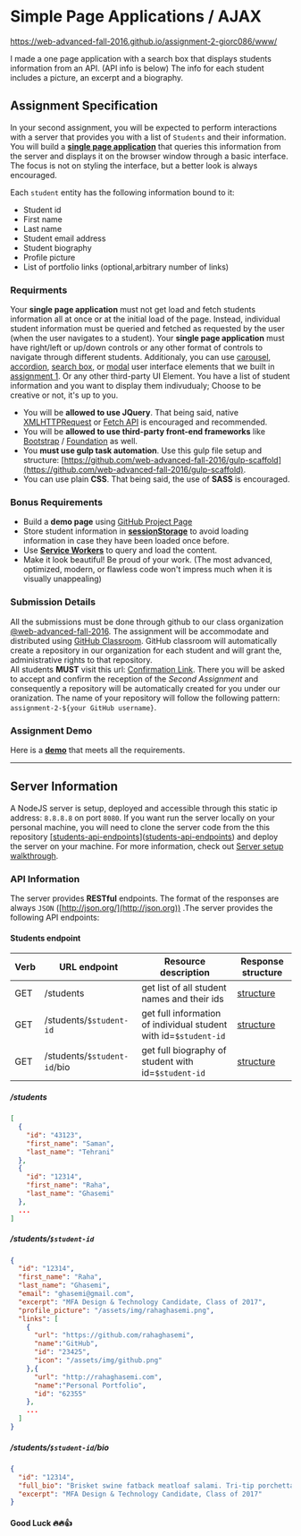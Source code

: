 # Simple Page Applications / AJAX
https://web-advanced-fall-2016.github.io/assignment-2-giorc086/www/

I made a one page application with a search box that displays students information from an API. (API info is below) The info for each student includes a picture, an excerpt and a biography. 

## Assignment Specification

In your second assignment, you will be expected to perform interactions with a server that provides you with a list of `Students` and their information. You will build a [**single page application**](https://en.wikipedia.org/wiki/Single-page_application) that queries this information from the server and displays it on the browser window through a basic interface. The focus is not on styling the interface, but a better look is always encouraged.

Each `student` entity has the following information bound to it:

- Student id
- First name
- Last name
- Student email address
- Student biography
- Profile picture
- List of portfolio links (optional,arbitrary number of links)

### Requirments

Your **single page application** must not get load and fetch students information all at once or at the initial load of the page. Instead, individual student information must be queried and fetched as requested by the user (when the user navigates to a student). Your **single page application** must have right/left or up/down controls or any other format of controls to navigate through different students. Additionaly, you can use [carousel](https://github.com/samantehrani/simple-carousel), [accordion](https://github.com/samantehrani/simple-accordion), [search box](), or [modal](https://github.com/samantehrani/simple-modal) user interface elements that we built in [assignment 1](https://github.com/web-advanced-fall-2016/assignment-1-spec). Or any other third-party UI Element. You have a list of student information and you want to display them indivudualy; Choose to be creative or not, it's up to you.

- You will be **allowed to use JQuery**. That being said, native [XMLHTTPRequest](https://developer.mozilla.org/en-US/docs/Web/API/XMLHttpRequest) or [Fetch API](https://developer.mozilla.org/en-US/docs/Web/API/Fetch_API) is encouraged and recommended. 
- You will be **allowed to use third-party front-end frameworks** like [Bootstrap](http://getbootstrap.com/) / [Foundation](http://foundation.zurb.com/) as well.
- You **must use gulp task automation**. Use this gulp file setup and structure: [https://github.com/web-advanced-fall-2016/gulp-scaffold](https://github.com/web-advanced-fall-2016/gulp-scaffold).
- You can use plain **CSS**. That being said, the use of **SASS** is encouraged. 

### Bonus Requirements

- Build a **demo page** using [GitHub Project Page](https://help.github.com/articles/configuring-a-publishing-source-for-github-pages/)
- Store student information in **[sessionStorage](https://developer.mozilla.org/en-US/docs/Web/API/Window/sessionStorage)** to avoid loading information in case they have been loaded once before.
- Use **[Service Workers](https://developer.mozilla.org/en-US/docs/Web/API/Service_Worker_API)** to query and load the content.
- Make it look beautiful! Be proud of your work. (The most advanced, optimized, modern, or flawless code won't impress much when it is visually unappealing)  

### Submission Details

All the submissions must be done through github to our class organization [@web-advanced-fall-2016](https://github.com/web-advanced-fall-2016). The assignment will be accommodate and distributed using [GitHub Classroom](https://classroom.github.com/). GitHub classroom will automatically create a repository in our organization for each student and will grant the, administrative rights to that repository.    
All students **MUST** visit this url: [Confirmation Link](https://classroom.github.com/assignment-invitations/b8a28fbffea8c86e797dee1654fd8234). There you will be asked to accept and confirm the reception of the *Second Assignment* and consequently a repository will be automatically created for you under our oranization. The name of your repository will follow the following pattern: `assignment-2-${your GitHub username}`.

### Assignment Demo 

Here is a **[demo](https://github.com/samantehrani/nerdishly-stunning-class)** that meets all the requirements. 

------

## Server Information

A NodeJS server is setup, deployed and accessible through this static ip address: `8.8.8.8` on port `8080`. If you want run the server locally on your personal machine, you will need to clone the server code from the this repository [[students-api-endpoints](https://github.com/samantehrani/students-api-endpoints)]([students-api-endpoints](https://github.com/samantehrani/students-api-endpoints)) and deploy the server on your machine. For more information, check out [Server setup walkthrough]([students-api-endpoints](https://github.com/samantehrani/students-api-endpoints)).

### API Information

The server provides **RESTful** endpoints. The format of the responses are always `JSON` ([http://json.org/](http://json.org)) .The server provides the following API endpoints:

#### Students endpoint

| Verb | URL endpoint                | Resource description                     | Response structure                       |
| :--- | --------------------------- | ---------------------------------------- | ---------------------------------------- |
| GET  | /students                   | get list of all student names and their ids | [structure](https://github.com/web-advanced-fall-2016/assignment-2-spec/blob/master/README.md#students) |
| GET  | /students/`$student-id`     | get full information of individual student with id=`$student-id` | [structure](https://github.com/web-advanced-fall-2016/assignment-2-spec/blob/master/README.md#studentsstudent-id) |
| GET  | /students/`$student-id`/bio | get full biography of student with id=`$student-id` | [structure](https://github.com/web-advanced-fall-2016/assignment-2-spec/blob/master/README.md#studentsstudent-idbio) |

##### /students

```json
[
  {
    "id": "43123",
    "first_name": "Saman",
    "last_name": "Tehrani"
  },
  {
	"id": "12314",
    "first_name": "Raha",
    "last_name": "Ghasemi"
  },
  ...
]
```

##### /students/`$student-id`

```json
{
  "id": "12314",
  "first_name": "Raha",
  "last_name": "Ghasemi",
  "email": "ghasemi@gmail.com",
  "excerpt": "MFA Design & Technology Candidate, Class of 2017",
  "profile_picture": "/assets/img/rahaghasemi.png",
  "links": [
	{
	  "url": "https://github.com/rahaghasemi",
      "name":"GitHub",
  	  "id": "23425",
      "icon": "/assets/img/github.png"
    },{
      "url": "http://rahaghasemi.com",
      "name":"Personal Portfolio",
  	  "id": "62355"
    },
    ...
  ]
}
```

##### /students/`$student-id`/bio

```json
{
  "id": "12314",
  "full_bio": "Brisket swine fatback meatloaf salami. Tri-tip porchetta turkey short ribs meatloaf. Flank pastrami andouille frankfurter biltong chuck. Pork loin meatball bresaola ham fatback swine, porchetta ground round shank t-bone beef spare ribs chuck salami hamburger.",
  "excerpt": "MFA Design & Technology Candidate, Class of 2017"
}
```



#### Good Luck :fire::fire::thumbsup: 
